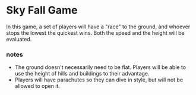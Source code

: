 # Sky Fall Game

In this game, a set of players will have a "race" to the ground, and whoever stops the lowest the quickest wins. Both the speed and the height will be evaluated.

### notes

- The ground doesn't necessarily need to be flat. Players will be able to use the height of hills and buildings to their advantage. 
- Players will have parachutes so they can dive in style, but will not be allowed to open it.
